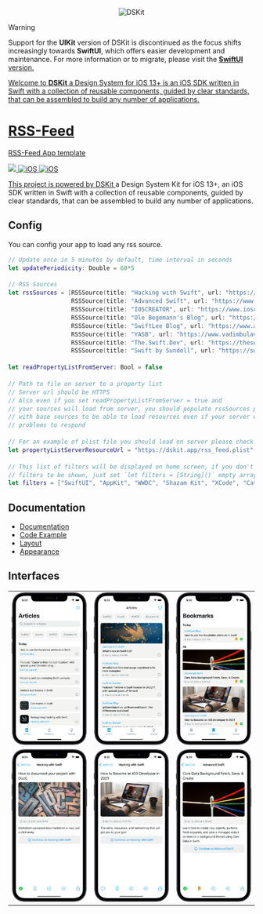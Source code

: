 

<p align="center">
    <img src="https://d33wubrfki0l68.cloudfront.net/8b768c96cdda974aab2db79cf853e3145fb2a324/bae98/images/app/rssfeed-demo-app.png" width="50%" alt="DSKit"/>
</p>

> [!WARNING]
> Support for the **UIKit** version of DSKit is discontinued as the focus shifts increasingly towards **SwiftUI**, which offers easier development and maintenance. For more information or to migrate, please visit the <a href="https://github.com/imodeveloperlab/dskit-swiftui">**SwiftUI** version.

Welcome to **DSKit** a Design System for iOS 13+ is an iOS SDK written in Swift with a collection of reusable components, guided by clear standards, that can be assembled to build any number of applications.


# RSS-Feed
RSS-Feed App template
<p>
  <img src="https://img.shields.io/badge/Swift-5.5-brightgreen.svg" />
  <img src="https://img.shields.io/badge/iOS-13+-brightgreen.svg?style=flat" alt="iOS"/>
  <img src="https://circleci.com/gh/imodeveloperlab/dskit/tree/main.svg?style=shield" alt="iOS"/>  
</p>

<p>
This project is powered by <a href="https://github.com/imodeveloperlab/dskit"> DSKit </a> a Design System Kit for iOS 13+, an iOS SDK written in Swift with a collection of reusable components, guided by clear standards, that can be assembled to build any number of applications.
</p>

## Config
You can config your app to load any rss source.

```swift
// Update once in 5 minutes by default, time interval in seconds
let updatePeriodicity: Double = 60*5

// RSS Sources
let rssSources = [RSSSource(title: "Hacking with Swift", url: "https://www.hackingwithswift.com/articles/rss"),
                  RSSSource(title: "Advanced Swift", url: "https://www.advancedswift.com/rss/"),
                  RSSSource(title: "IOSCREATOR", url: "https://www.ioscreator.com/tutorials?format=RSS"),
                  RSSSource(title: "Ole Begemann's Blog", url: "https://oleb.net/feed"),
                  RSSSource(title: "SwiftLee Blog", url: "https://www.avanderlee.com/feed/"),
                  RSSSource(title: "YASB", url: "https://www.vadimbulavin.com/feed.xml"),
                  RSSSource(title: "The.Swift.Dev", url: "https://theswiftdev.com/rss.xml"),
                  RSSSource(title: "Swift by Sundell", url: "https://swiftbysundell.com/rss")]

let readPropertyListFromServer: Bool = false

// Path to file on server to a property list
// Server url should be HTTPS
// Also even if you set readPropertyListFromServer = true and
// your sources will load from server, you should populate rssSources property
// with base sources to be able to load resources even if your server will have some
// problems to respond

// For an example of plist file you should load on server please check rss_feed.plist
let propertyListServerResourceUrl = "https://dskit.app/rss_feed.plist"

// This list of filters will be displayed on home screen, if you don't need
// filters to be shown, just set `let filters = [String]()` empty array
let filters = ["SwiftUI", "AppKit", "WWDC", "Shazam Kit", "XCode", "Catalyst", "Streamline"]
```

## Documentation

* [Documentation](https://dskit.app/components)
* [Code Example](https://dskit.app/home-code-example)
* [Layout](https://dskit.app/layout)
* [Appearance](https://dskit.app/appearance)

## Interfaces

<table>
  <tr>
    <td><img src="Content/Images/1.png"/></td>
    <td><img src="Content/Images/2.png"/></td>
    <td><img src="Content/Images/6.png"/></td>
  <tr>  
   <tr>
    <td><img src="Content/Images/4.png"/></td>
    <td><img src="Content/Images/5.png"/></td>
    <td><img src="Content/Images/3.png"/></td>
  </tr>  
</table>
